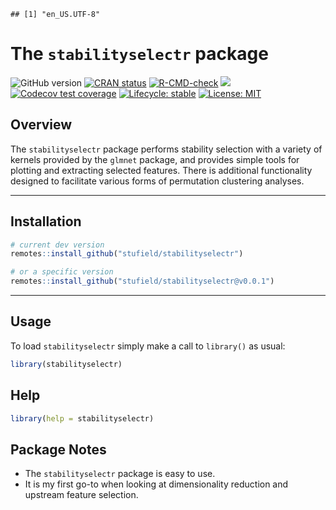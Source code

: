 
<!-- README.md is generated from README.Rmd. Please edit that file -->

    ## [1] "en_US.UTF-8"

# The `stabilityselectr` package

<!-- badges: start -->

![GitHub
version](https://img.shields.io/badge/Version-0.0.1.9000-success.svg?style=flat&logo=github)
[![CRAN
status](http://www.r-pkg.org/badges/version/stabilityselectr)](https://cran.r-project.org/package=stabilityselectr)
[![R-CMD-check](https://github.com/stufield/stabilityselectr/workflows/R-CMD-check/badge.svg)](https://github.com/stufield/stabilityselectr/actions)
[![](https://cranlogs.r-pkg.org/badges/grand-total/stabilityselectr)](https://cran.r-project.org/package=stabilityselectr)
[![Codecov test
coverage](https://codecov.io/gh/stufield/stabilityselectr/branch/main/graph/badge.svg)](https://app.codecov.io/gh/stufield/stabilityselectr?branch=main)
[![Lifecycle:
stable](https://img.shields.io/badge/lifecycle-stable-brightgreen.svg)](https://lifecycle.r-lib.org/articles/stages.html#stable)
[![License:
MIT](https://img.shields.io/badge/License-MIT-blue.svg)](https://choosealicense.com/licenses/mit/)
<!-- badges: end -->

## Overview

The `stabilityselectr` package performs stability selection with a
variety of kernels provided by the `glmnet` package, and provides simple
tools for plotting and extracting selected features. There is additional
functionality designed to facilitate various forms of permutation
clustering analyses.

------------------------------------------------------------------------

## Installation

``` r
# current dev version
remotes::install_github("stufield/stabilityselectr")

# or a specific version
remotes::install_github("stufield/stabilityselectr@v0.0.1")
```

------------------------------------------------------------------------

## Usage

To load `stabilityselectr` simply make a call to `library()` as usual:

``` r
library(stabilityselectr)
```

## Help

``` r
library(help = stabilityselectr)
```

## Package Notes

- The `stabilityselectr` package is easy to use.
- It is my first go-to when looking at dimensionality reduction and
  upstream feature selection.
